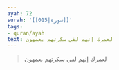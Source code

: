 ```yaml
---
ayah: 72
surah: '[[015|سورة]]'
tags:
- quran/ayah
text: لعمرك إنهم لفي سكرتهم يعمهون
---
```

> لعمرك إنهم لفي سكرتهم يعمهون

